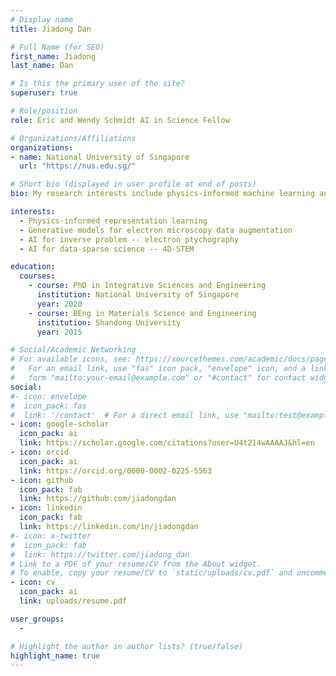 ```yaml
---
# Display name
title: Jiadong Dan

# Full Name (for SEO)
first_name: Jiadong
last_name: Dan

# Is this the primary user of the site?
superuser: true

# Role/position
role: Eric and Wendy Schmidt AI in Science Fellow

# Organizations/Affiliations
organizations:
- name: National University of Singapore
  url: "https://nus.edu.sg/"

# Short bio (displayed in user profile at end of posts)
bio: My research interests include physics-informed machine learning and scanning transmission electron microscopy.

interests:
  - Physics-informed representation learning
  - Generative models for electron microscopy data augmentation
  - AI for inverse problem -- electron ptychography
  - AI for data-sparse science -- 4D-STEM

education:
  courses:
    - course: PhD in Integrative Sciences and Engineering
      institution: National University of Singapore
      year: 2020
    - course: BEng in Materials Science and Engineering
      institution: Shandong University
      year: 2015

# Social/Academic Networking
# For available icons, see: https://sourcethemes.com/academic/docs/page-builder/#icons
#   For an email link, use "fas" icon pack, "envelope" icon, and a link in the
#   form "mailto:your-email@example.com" or "#contact" for contact widget.
social:
#- icon: envelope
#  icon_pack: fas
#  link: '/contact'  # For a direct email link, use "mailto:test@example.org".
- icon: google-scholar
  icon_pack: ai
  link: https://scholar.google.com/citations?user=U4t214wAAAAJ&hl=en
- icon: orcid
  icon_pack: ai
  link: https://orcid.org/0000-0002-0225-5563
- icon: github
  icon_pack: fab
  link: https://github.com/jiadongdan
- icon: linkedin
  icon_pack: fab
  link: https://linkedin.com/in/jiadongdan
#- icon: x-twitter
#  icon_pack: fab
#  link: https://twitter.com/jiadong_dan
# Link to a PDF of your resume/CV from the About widget.
# To enable, copy your resume/CV to `static/uploads/cv.pdf` and uncomment the lines below.
- icon: cv
  icon_pack: ai
  link: uploads/resume.pdf

user_groups:
  - 

# Highlight the author in author lists? (true/false)
highlight_name: true
---
```

